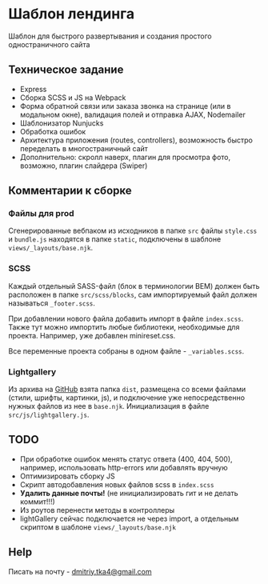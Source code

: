 # Шаблон лендинга

Шаблон для быстрого развертывания и создания простого одностраничного сайта

## Техническое задание

* Express
* Сборка SCSS и JS на Webpack
* Форма обратной связи или заказа звонка на странице (или в модальном окне), валидация полей и отправка AJAX, Nodemailer
* Шаблонизатор Nunjucks
* Обработка ошибок
* Архитектура приложения (routes, controllers), возможность быстро переделать в многостраничный сайт
* Дополнительно: скролл наверх, плагин для просмотра фото, возможно, плагин слайдера (Swiper)

## Комментарии к сборке

### Файлы для prod

Сгенерированные вебпаком из исходников в папке `src` файлы `style.css` и `bundle.js` находятся в папке `static`, подключены в шаблоне `views/_layouts/base.njk`.

### SCSS

Каждый отдельный SASS-файл (блок в терминологии BEM) должен быть расположен в папке `src/scss/blocks`, сам импортируемый файл должен называться `_footer.scss`.

При добавлении нового файла добавить импорт в файле `index.scss`. Также тут можно импортить любые библиотеки, необходимые для проекта. Например, уже добавлен minireset.css.

Все переменные проекта собраны в одном файле - `_variables.scss`.

### Lightgallery

Из архива на [GitHub](https://github.com/sachinchoolur/lightgallery.js) взята папка `dist`, размещена со всеми файлами (стили, шрифты, картинки, js), и подключение уже непосредственно нужных файлов из нее в `base.njk`. Инициализация в файле `src/js/lightgallery.js`.

## TODO

* При обработке ошибок менять статус ответа (400, 404, 500), например, использовать http-errors или добавлять вручную
* Оптимизировать сборку JS
* Скрипт автодобавления новых файлов scss в `index.scss`
* **Удалить данные почты!** (не инициализировать гит и не делать коммит!!!)
* Из роутов перенести методы в контроллеры
* lightGallery сейчас подключается не через import, а отдельным скриптом в шаблоне `views/_layouts/base.njk`

## Help

Писать на почту - dmitriy.tka4@gmail.com
